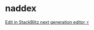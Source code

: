 # naddex

[Edit in StackBlitz next generation editor ⚡️](https://stackblitz.com/~/github.com/ybce/naddex)